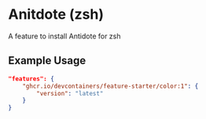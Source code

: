 
# Anitdote (zsh)

A feature to install Antidote for zsh

## Example Usage

```json
"features": {
    "ghcr.io/devcontainers/feature-starter/color:1": {
        "version": "latest"
    }
}
```

